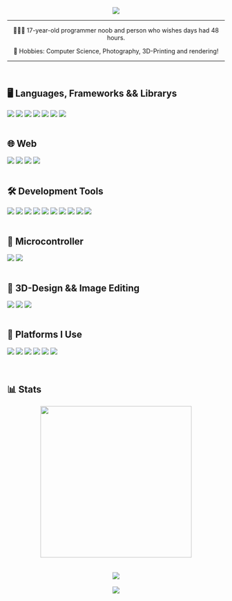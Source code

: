 <div align="center">
  <picture>
    <img src="https://readme-typing-svg.demolab.com?font=Outfit&size=60&duration=3500&pause=1000&color=A3BDF5&center=true&vCenter=true&width=550&height=100&lines=Hi+there!+%F0%9F%91%8B%F0%9F%8F%BB;I'm+blurry!;Nice+to+meet+you!;(shoutout+to+oxelf)" />
  </picture>
</div>

---

<div align="center">
    
👨🏻‍💻 17-year-old programmer noob and person who wishes days had 48 hours.

🔭 Hobbies: Computer Science, Photography, 3D-Printing and rendering!

</div>

---

<br>

## 🖥️ Languages, Frameworks && Librarys
<div>
  <picture>
    <img src="https://img.shields.io/badge/Kotlin-B125EA?style=for-the-badge&logo=kotlin&logoColor=white">
  </picture>
  <picture>
    <img src="https://img.shields.io/badge/Jetpack%20Compose-4285F4?style=for-the-badge&logo=Jetpack%20Compose&logoColor=white">
  </picture>
  <picture>
    <img src="https://img.shields.io/badge/Flutter-02569B?style=for-the-badge&logo=flutter&logoColor=white">
  </picture>
  <picture>
    <img src="https://img.shields.io/badge/Dart-0175C2?style=for-the-badge&logo=dart&logoColor=white">
  </picture>
  <picture>
    <img src="https://img.shields.io/badge/C%2B%2B-00599C?style=for-the-badge&logo=c%2B%2B&logoColor=white">
  </picture>
  <picture>
    <img src="https://img.shields.io/badge/SFML-8CC445?style=for-the-badge&logo=sfml&logoColor=white">
  </picture>
  <picture>
    <img src="https://img.shields.io/badge/JavaScript-323330?style=for-the-badge&logo=javascript&logoColor=F7DF1E">
  </picture>
</div>

<br>

## 🌐 Web
<div>
  <picture>
    <img src="https://img.shields.io/badge/HTML-E34F26?style=for-the-badge&logo=html5&logoColor=white">
  </picture>
  <picture>
    <img src="https://img.shields.io/badge/CSS-1572B6?style=for-the-badge&logo=css3&logoColor=white">
  </picture>
  <picture>
    <img src="https://img.shields.io/badge/JavaScript-323330?style=for-the-badge&logo=javascript&logoColor=F7DF1E">
  </picture>
  <picture>
    <img src="https://img.shields.io/badge/GitHub%20Pages-222222?style=for-the-badge&logo=GitHub%20Pages&logoColor=white">
  </picture>
</div>

<br>

## 🛠️ Development Tools
<div>
  <picture>
    <img src="https://img.shields.io/badge/Android_Studio-3DDC84?style=for-the-badge&logo=android-studio&logoColor=white">
  </picture>
  <picture>
    <img src="https://img.shields.io/badge/Android_SDK-3DDC84?style=for-the-badge&logo=android-studio&logoColor=white">
  </picture>
  <picture>
    <img src="https://img.shields.io/badge/NeoVim-%2357A143.svg?&style=for-the-badge&logo=neovim&logoColor=white">
  </picture>
  <picture>
    <img src="https://img.shields.io/badge/Arduino_IDE-00979D?style=for-the-badge&logo=arduino&logoColor=white">
  </picture>
  <picture>
    <img src="https://img.shields.io/badge/Visual_Studio_Code-0078D4?style=for-the-badge&logo=visual%20studio%20code&logoColor=white">
  </picture>
  <picture>
    <img src="https://img.shields.io/badge/Visual_Studio-5C2D91?style=for-the-badge&logo=visual%20studio&logoColor=white">
  </picture>
  <picture>
    <img src="https://img.shields.io/badge/GIT-E44C30?style=for-the-badge&logo=git&logoColor=white">
  </picture>
  <picture>
    <img src="https://img.shields.io/badge/GitHub-100000?style=for-the-badge&logo=github&logoColor=white">
  </picture>
  <picture>
    <img src="https://img.shields.io/badge/>%20windows%20terminal-4D4D4D?style=for-the-badge&logo=windows%20terminal&logoColor=white">
  </picture>
  <picture>
    <img src="https://img.shields.io/badge/Google_chrome-4285F4?style=for-the-badge&logo=Google-chrome&logoColor=white">
  </picture>
</div>

<br>

## 🐞 Microcontroller
<div>
  <picture>
    <img src="https://img.shields.io/badge/Arduino-00979D?style=for-the-badge&logo=Arduino&logoColor=white">
  </picture>
  <picture>
    <img src="https://img.shields.io/badge/Raspberry%20Pi-A22846?style=for-the-badge&logo=Raspberry%20Pi&logoColor=white">
  </picture>
</div>

<br>

## 🎨 3D-Design && Image Editing
<div>
  <picture>
    <img src="https://img.shields.io/badge/blender-%23F5792A.svg?style=for-the-badge&logo=blender&logoColor=white">
  </picture>
  <picture>
    <img src="https://img.shields.io/badge/Adobe%20Lightroom-31A8FF?style=for-the-badge&logo=Adobe%20Lightroom&logoColor=white">
  </picture>
  <picture>
    <img src="https://img.shields.io/badge/gimp-5C5543?style=for-the-badge&logo=gimp&logoColor=white">
  </picture>
</div>

<br>

## 📱 Platforms I Use
<div>
  <picture>
    <img src="https://img.shields.io/badge/asus%20laptop-000000?style=for-the-badge&logo=asus&logoColor=white">
  </picture>
  <picture>
    <img src="https://img.shields.io/badge/AMD%20Ryzen_5_5500U-ED1C24?style=for-the-badge&logo=amd&logoColor=white">
  </picture>
  <picture>
    <img src="https://img.shields.io/badge/Windows_11-0078d4?style=for-the-badge&logo=windows-11&logoColor=white">
  </picture>
  <picture>
    <img src="https://img.shields.io/badge/Android-3DDC84?style=for-the-badge&logo=android&logoColor=white">
  </picture>
  <picture>
    <img src="https://img.shields.io/badge/Nothing Phone (3a)-FFFFFF?style=for-the-badge">
  </picture>
  <picture>
    <img src="https://img.shields.io/badge/PlayStation-003791?style=for-the-badge&logo=playstation&logoColor=white">
  </picture>
</div>

<br>
<br>

## 📊 Stats

<div align="center">
  <picture>
    <img src="https://github-readme-stats-git-masterrstaa-rickstaa.vercel.app/api?username=blurrycmd&theme=tokyonight" width="350px">
  </picture>
</div>

<br>
<br>

<div align="center">
  <picture>
    <img src="https://visitor-badge.laobi.icu/badge?page_id=blurrycmd.blurrycmd&left_color=%2316171b&left_text=Profile%20Views&right_color=%238299ca">
  </picture>
</div>

<br>

<div align="center">
  <picture>
    <img align="center" src="https://img.shields.io/badge/Joined%20August%206%2C%202021%20-%20?style=flat-square&logo=github&color=16171b">
  </picture>
</div>

<br>
